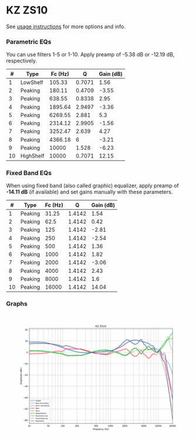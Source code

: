 # KZ ZS10
See [usage instructions](https://github.com/jaakkopasanen/AutoEq#usage) for more options and info.

### Parametric EQs
You can use filters 1-5 or 1-10. Apply preamp of -5.38 dB or -12.19 dB, respectively.

|   # | Type      |   Fc (Hz) |      Q |   Gain (dB) |
|-----|-----------|-----------|--------|-------------|
|   1 | LowShelf  |    105.33 | 0.7071 |        1.56 |
|   2 | Peaking   |    180.11 | 0.4709 |       -3.55 |
|   3 | Peaking   |    638.55 | 0.8338 |        2.95 |
|   4 | Peaking   |   1895.64 | 2.9497 |       -3.36 |
|   5 | Peaking   |   6269.55 | 2.881  |        5.3  |
|   6 | Peaking   |   2314.12 | 2.9905 |       -1.56 |
|   7 | Peaking   |   3252.47 | 2.639  |        4.27 |
|   8 | Peaking   |   4366.18 | 6      |       -3.21 |
|   9 | Peaking   |  10000    | 1.528  |       -6.23 |
|  10 | HighShelf |  10000    | 0.7071 |       12.15 |

### Fixed Band EQs
When using fixed band (also called graphic) equalizer, apply preamp of **-14.11 dB** (if available) and set gains manually with these parameters.

|   # | Type    |   Fc (Hz) |      Q |   Gain (dB) |
|-----|---------|-----------|--------|-------------|
|   1 | Peaking |     31.25 | 1.4142 |        1.54 |
|   2 | Peaking |     62.5  | 1.4142 |        0.42 |
|   3 | Peaking |    125    | 1.4142 |       -2.81 |
|   4 | Peaking |    250    | 1.4142 |       -2.54 |
|   5 | Peaking |    500    | 1.4142 |        1.36 |
|   6 | Peaking |   1000    | 1.4142 |        1.82 |
|   7 | Peaking |   2000    | 1.4142 |       -3.06 |
|   8 | Peaking |   4000    | 1.4142 |        2.43 |
|   9 | Peaking |   8000    | 1.4142 |        1.6  |
|  10 | Peaking |  16000    | 1.4142 |       14.04 |

### Graphs
![](./KZ%20ZS10.png)
